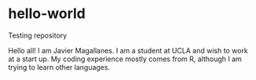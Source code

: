 # hello-world
Testing repository

Hello all! I am Javier Magallanes. I am a student at UCLA and wish to work at a start up. My coding experience mostly comes from R, although I am trying to learn other languages.
